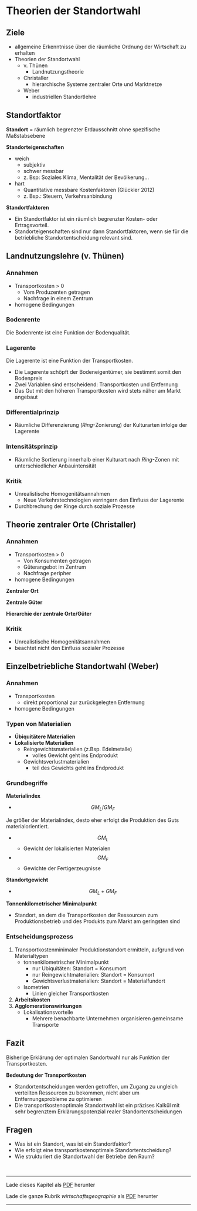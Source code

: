 # Theorien der Standortwahl


## Ziele

- allgemeine Erkenntnisse über die räumliche Ordnung der Wirtschaft zu erhalten
- Theorien der Standortwahl
  - v. Thünen
    - Landnutzungstheorie
  - Christaller
    - hierarchische Systeme zentraler Orte und Marktnetze
  - Weber
    - industriellen Standortlehre 

## Standortfaktor

**Standort** = räumlich begrenzter Erdausschnitt ohne spezifische Maßstabsebene

**Standorteigenschaften**

- weich
  - subjektiv 
  - schwer messbar
  - z. Bsp: Soziales Klima, Mentalität der Bevölkerung...
- hart
  - Quantitative messbare Kostenfaktoren (Glückler 2012) 
  - z. Bsp.: Steuern, Verkehrsanbindung

**Standortfaktoren**

- Ein Standortfaktor ist ein räumlich begrenzter Kosten- oder Ertragsvorteil.
- Standorteigenschaften sind nur dann Standortfaktoren, wenn sie für die betriebliche Standortentscheidung relevant sind.


## Landnutzungslehre (v. Thünen)

### Annahmen

- Transportkosten > 0
  - Vom Produzenten getragen
  - Nachfrage in einem Zentrum
- homogene Bedingungen

### Bodenrente

Die Bodenrente ist eine Funktion der Bodenqualität.

### Lagerente

Die Lagerente ist eine Funktion der Transportkosten.

- Die Lagerente schöpft der Bodeneigentümer, sie bestimmt somit den Bodenpreis
- Zwei Variablen sind entscheidend: Transportkosten und Entfernung
- Das Gut mit den höheren Transportkosten wird stets näher am Markt angebaut

### Differentialprinzip

- Räumliche Differenzierung (*Ring*-Zonierung) der Kulturarten infolge der Lagerente 

### Intensitätsprinzip

- Räumliche Sortierung innerhalb einer Kulturart nach *Ring*-Zonen mit unterschiedlicher Anbauintensität

### Kritik

- Unrealistische Homogenitätsannahmen
  - Neue Verkehrstechnologien verringern den Einfluss der Lagerente
- Durchbrechung der Ringe durch soziale Prozesse

## Theorie zentraler Orte (Christaller)

### Annahmen

- Transportkosten > 0
  - Von Konsumenten getragen
  - Güterangebot im Zentrum
  - Nachfrage peripher
- homogene Bedingungen

**Zentraler Ort**

**Zentrale Güter**

**Hierarchie der zentrale Orte/Güter**

### Kritik

- Unrealistische Homogenitätsannahmen
- beachtet nicht den Einfluss sozialer Prozesse

## Einzelbetriebliche Standortwahl (Weber)

### Annahmen

- Transportkosten 
  - direkt proportional zur zurückgelegten Entfernung
- homogene Bedingungen

### Typen von Materialien

- **Übiquitätere Materialien**
- **Lokalisierte Materialien**
  - Reingewichtsmaterialien (z.Bsp. Edelmetalle)
    - volles Gewicht geht ins Endprodukt
  - Gewichtsverlustmaterialien
    - teil des Gewichts geht ins Endprodukt

### Grundbegriffe

**Materialindex**

- $$GM_L/GM_F$$

Je größer der Materialindex, desto eher erfolgt die Produktion des Guts
materialorientiert.

- $$GM_L$$
  - Gewicht der lokalisierten Materialen
- $$GM_F$$
  - Gewichte der Fertigerzeugnisse

**Standortgewicht**

- $$GM_L+GM_F$$

**Tonnenkilometrischer Minimalpunkt**

- Standort, an dem die Transportkosten der Ressourcen zum Produktionsbetrieb und des Produkts zum Markt am geringsten sind

### Entscheidungsprozess

1. Transportkostenminimaler Produktionstandort ermitteln, aufgrund von Materialtypen
   - tonnenkilometrischer Minimalpunkt
     - nur Ubiquitäten: Standort = Konsumort
     - nur Reingewichtmaterialien: Standort = Konsumort
     - Gewichtsverlustmaterialien: Standort = Materialfundort
   - Isometrien
     - Linien gleicher Transportkosten
2. **Arbeitskosten**
3. **Agglomerationswirkungen**
   - Lokalisationsvorteile
     - Mehrere benachbarte Unternehmen organisieren gemeinsame Transporte

##  Fazit

Bisherige Erklärung der optimalen Sandortwahl nur als Funktion der Transportkosten.

**Bedeutung der Transportkosten**

- Standortentscheidungen werden getroffen, um Zugang zu ungleich verteilten Ressourcen zu bekommen, nicht aber um Entfernungsprobleme zu optimieren
- Die transportkostenoptimale Standortwahl ist ein präzises Kalkül mit sehr begrenztem Erklärungspotenzial realer Standortentscheidungen

## Fragen

- Was ist ein Standort, was ist ein Standortfaktor?
- Wie erfolgt eine transportkostenoptimale Standortentscheidung?
- Wie strukturiert die Standortwahl der Betriebe den Raum?

<br/>

------

Lade dieses Kapitel als [PDF](http://kollektive-geographie-heidelberg.de/wirtschaftsgeographie/04-raumwirtschaftslehre.pdf) herunter

Lade die ganze Rubrik *wirtschaftsgeographie* als [PDF](http://kollektive-geographie-heidelberg.de/wirtschaftsgeographie/wirtschaftsgeographie.pdf) herunter

------
